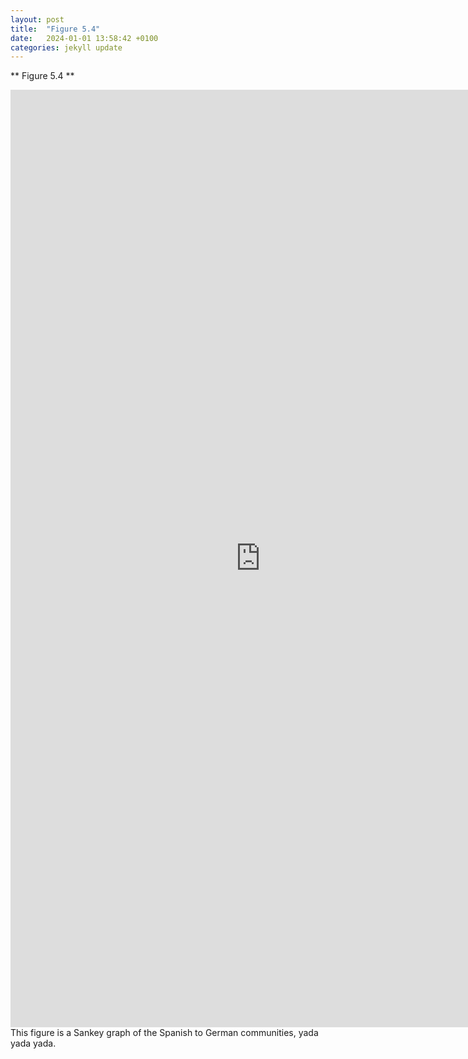 ```yaml
---
layout: post
title:  "Figure 5.4"
date:   2024-01-01 13:58:42 +0100
categories: jekyll update
---
```


** Figure 5.4 **

<iframe src="https://elinebrunke.github.io/assets/Es_De_minsize25.html" 
        width="800px" 
        height="1500px" 
        frameborder="0">
</iframe>
This figure is a Sankey graph of the Spanish to German communities, yada yada yada.

